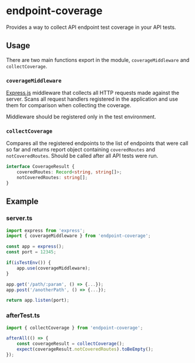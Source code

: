 # endpoint-coverage

Provides a way to collect API endpoint test coverage in your API tests.

## Usage
There are two main functions export in the module, `coverageMiddleware` and `collectCoverage`. 

### `coverageMiddleware`
[Express.js](https://expressjs.com) middleware that collects all HTTP requests made against the server. Scans all request handlers registered in the application and use them for comparison when collecting the coverage.

Middleware should be registered only in the test environment.

### `collectCoverage`
Compares all the registered endpoints to the list of endpoints that were call so far and returns report object containing `coveredRoutes` and `notCoveredRoutes`. Should be called after all API tests were run.

```ts
interface CoverageResult {
    coveredRoutes: Record<string, string[]>;
    notCoveredRoutes: string[];
}
```

## Example

### server.ts

```ts
import express from 'express';
import { coverageMiddleware } from 'endpoint-coverage';

const app = express();
const port = 12345;

if(isTestEnv()) {
	app.use(coverageMiddleware);
}

app.get('/path/:param', () => {...});
app.post('/anotherPath', () => {...});

return app.listen(port);
```

### afterTest.ts

```ts
import { collectCoverage } from 'endpoint-coverage';

afterAll(() => {
	const coverageResult = collectCoverage();
	expect(coverageResult.notCoveredRoutes).toBeEmpty();
});
```